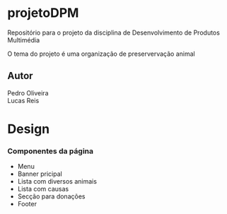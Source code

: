 # projetoDPM
Repositório para o projeto da disciplina de Desenvolvimento de Produtos Multimédia

O tema do projeto é uma organização de preservervação animal
## Autor
Pedro Oliveira  
Lucas Reis

# Design

### Componentes da página
* Menu
* Banner pricipal
* Lista com diversos animais
* Lista com causas
* Secção para donações
* Footer